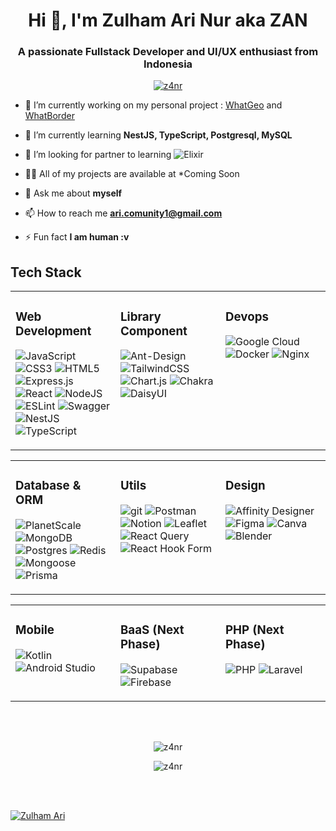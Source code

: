 <h1 align="center">Hi 👋, I'm Zulham Ari Nur aka ZAN</h1>
<h3 align="center">A passionate Fullstack Developer and UI/UX enthusiast from Indonesia</h3>

<p align="center"> <a href="https://github.com/ryo-ma/github-profile-trophy"><img src="https://github-profile-trophy.vercel.app/?username=z4nr&column=5" alt="z4nr" /></a> </p>

- 🔭 I’m currently working on my personal project : [WhatGeo](https://github.com/Z4nR/WhatGeo) and [WhatBorder](https://github.com/Z4nR/WhatBorder)

- 🌱 I’m currently learning **NestJS, TypeScript, Postgresql, MySQL**

- 👯 I’m looking for partner to learning ![Elixir](https://img.shields.io/badge/elixir-%234B275F.svg?style=for-the-badge&logo=elixir&logoColor=white) 

- 👨‍💻 All of my projects are available at *Coming Soon

- 💬 Ask me about **myself**

- 📫 How to reach me **ari.comunity1@gmail.com**

- ⚡ Fun fact **I am human :v**

## Tech Stack

<div align="center">
<table><tr><td valign="top" width="33%">

### Web Development

![JavaScript](https://img.shields.io/badge/javascript-%23323330.svg?style=for-the-badge&logo=javascript&logoColor=%23F7DF1E) ![CSS3](https://img.shields.io/badge/css3-%231572B6.svg?style=for-the-badge&logo=css3&logoColor=white) ![HTML5](https://img.shields.io/badge/html5-%23E34F26.svg?style=for-the-badge&logo=html5&logoColor=white) ![Express.js](https://img.shields.io/badge/express.js-%23404d59.svg?style=for-the-badge&logo=express&logoColor=%2361DAFB) ![React](https://img.shields.io/badge/react-%2320232a.svg?style=for-the-badge&logo=react&logoColor=%2361DAFB) ![NodeJS](https://img.shields.io/badge/node.js-6DA55F?style=for-the-badge&logo=node.js&logoColor=white) ![ESLint](https://img.shields.io/badge/ESLint-4B3263?style=for-the-badge&logo=eslint&logoColor=white) ![Swagger](https://img.shields.io/badge/-Swagger-%23Clojure?style=for-the-badge&logo=swagger&logoColor=white) ![NestJS](https://img.shields.io/badge/nestjs-%23E0234E.svg?style=for-the-badge&logo=nestjs&logoColor=white) ![TypeScript](https://img.shields.io/badge/typescript-%23007ACC.svg?style=for-the-badge&logo=typescript&logoColor=white)

</td><td valign="top" width="33%">

### Library Component

![Ant-Design](https://img.shields.io/badge/-AntDesign-%230170FE?style=for-the-badge&logo=ant-design&logoColor=white) ![TailwindCSS](https://img.shields.io/badge/tailwindcss-%2338B2AC.svg?style=for-the-badge&logo=tailwind-css&logoColor=white) ![Chart.js](https://img.shields.io/badge/chart.js-F5788D.svg?style=for-the-badge&logo=chart.js&logoColor=white) ![Chakra](https://img.shields.io/badge/chakra-%234ED1C5.svg?style=for-the-badge&logo=chakraui&logoColor=white) ![DaisyUI](https://img.shields.io/badge/daisy%20UI-daisyUI?style=for-the-badge&logo=daisyUI&logoColor=white&color=%235A0EF8)

</td><td valign="top" width="33%">

### Devops

![Google Cloud](https://img.shields.io/badge/Google%20Cloud-%234285F4.svg?style=for-the-badge&logo=google-cloud&logoColor=white) ![Docker](https://img.shields.io/badge/docker-%230db7ed.svg?style=for-the-badge&logo=docker&logoColor=white) ![Nginx](https://img.shields.io/badge/nginx-%23009639.svg?style=for-the-badge&logo=nginx&logoColor=white)

</td></tr></table>
</div>

<div align="center">
<table><tr><td valign="top" width="33%">

### Database & ORM

![PlanetScale](https://img.shields.io/badge/PlanetScale-PlanetScale?style=for-the-badge&logo=planetscale&logoColor=%23000000&color=%23ffffff) ![MongoDB](https://img.shields.io/badge/MongoDB-%234ea94b.svg?style=for-the-badge&logo=mongodb&logoColor=white) ![Postgres](https://img.shields.io/badge/postgres-%23316192.svg?style=for-the-badge&logo=postgresql&logoColor=white) ![Redis](https://img.shields.io/badge/redis-%23DD0031.svg?style=for-the-badge&logo=redis&logoColor=white) ![Mongoose](https://img.shields.io/badge/mongoose-Mongoose?style=for-the-badge&logo=mongoose&logoColor=white&color=%23880000
) ![Prisma](https://img.shields.io/badge/prisma-Prisma?style=for-the-badge&logo=prisma&color=%232D3748
)

</td><td valign="top" width="33%">

### Utils

![git](https://img.shields.io/badge/git-GIT?style=for-the-badge&logo=git&logoColor=white&color=%23F05032
) ![Postman](https://img.shields.io/badge/Postman-FF6C37?style=for-the-badge&logo=postman&logoColor=white) ![Notion](https://img.shields.io/badge/Notion-%23000000.svg?style=for-the-badge&logo=notion&logoColor=white) ![Leaflet](https://img.shields.io/badge/leaflet-Lealfet?style=for-the-badge&logo=leaflet&color=%23199900
) ![React Query](https://img.shields.io/badge/react_query-React_Query?style=for-the-badge&logo=react%20query&logoColor=white&color=%23FF4154
) ![React Hook Form](https://img.shields.io/badge/react%20hook%20form-React%20Hook%20Form?style=for-the-badge&logo=react%20hook%20form&logoColor=white&color=%23EC5990)

</td><td valign="top" width="33%">

### Design

![Affinity Designer](https://img.shields.io/badge/affinitydesginer-%231B72BE.svg?style=for-the-badge&logo=affinity-designer&logoColor=white) ![Figma](https://img.shields.io/badge/figma-%23F24E1E.svg?style=for-the-badge&logo=figma&logoColor=white) ![Canva](https://img.shields.io/badge/Canva-%2300C4CC.svg?style=for-the-badge&logo=Canva&logoColor=white) ![Blender](https://img.shields.io/badge/blender-%23F5792A.svg?style=for-the-badge&logo=blender&logoColor=white)

</td></tr></table>
</div>

<div align="center">
<table width="100vw"><tr><td valign="top" width="33%">

### Mobile

![Kotlin](https://img.shields.io/badge/kotlin-%230095D5.svg?style=for-the-badge&logo=kotlin&logoColor=white) ![Android Studio](https://img.shields.io/badge/android-android?style=for-the-badge&logo=android%20studio&logoColor=%233DDC84&color=darkgreen)

</td><td valign="top" width="33%">

### BaaS (Next Phase)

![Supabase](https://img.shields.io/badge/Supabase-3ECF8E?style=for-the-badge&logo=supabase&logoColor=white) ![Firebase](https://img.shields.io/badge/firebase-%23039BE5.svg?style=for-the-badge&logo=firebase)

</td><td valign="top" width="33%">

### PHP (Next Phase)

![PHP](https://img.shields.io/badge/php-%23777BB4.svg?style=for-the-badge&logo=php&logoColor=white) ![Laravel](https://img.shields.io/badge/laravel-%23FF2D20.svg?style=for-the-badge&logo=laravel&logoColor=white)

</td></tr></table>
</div>  

<br/>
<br/>

<p align="center"><img align="center" src="https://github-readme-stats.vercel.app/api/top-langs?username=z4nr&show_icons=true&locale=en&layout=compact" alt="z4nr" /></p>

<p align="center"><img align="center" src="https://github-readme-streak-stats.herokuapp.com/?user=z4nr&" alt="z4nr" /></p>

<br/>
<br/>

[![Zulham Ari](https://github-readme-activity-graph.vercel.app/graph?username=Z4nR&theme=view)](https://github.com/manyunyu7/github-readme-activity-graph)

